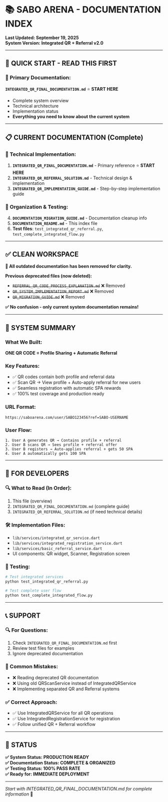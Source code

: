 # 📚 SABO ARENA - DOCUMENTATION INDEX

**Last Updated: September 19, 2025**  
**System Version: Integrated QR + Referral v2.0**

---

## 🎯 **QUICK START - READ THIS FIRST**

### **📖 Primary Documentation:**
**`INTEGRATED_QR_FINAL_DOCUMENTATION.md`** ⭐ **START HERE**
- Complete system overview
- Technical architecture  
- Implementation status
- **Everything you need to know about the current system**

---

## 📋 **CURRENT DOCUMENTATION (Complete)**

### **🔧 Technical Implementation:**
1. **`INTEGRATED_QR_FINAL_DOCUMENTATION.md`** - Primary reference ⭐ **START HERE**
2. **`INTEGRATED_QR_REFERRAL_SOLUTION.md`** - Technical design & implementation
3. **`INTEGRATED_QR_IMPLEMENTATION_GUIDE.md`** - Step-by-step implementation guide

### **🔄 Organization & Testing:**
4. **`DOCUMENTATION_MIGRATION_GUIDE.md`** - Documentation cleanup info
5. **`DOCUMENTATION_README.md`** - This index file
6. **Test files**: `test_integrated_qr_referral.py`, `test_complete_integrated_flow.py`

---

## ✅ **CLEAN WORKSPACE**

**🎯 All outdated documentation has been removed for clarity.**

**Previous deprecated files (now deleted):**
- ~~`REFERRAL_QR_CODE_PROCESS_EXPLANATION.md`~~ ❌ Removed
- ~~`QR_SYSTEM_IMPLEMENTATION_REPORT.md`~~ ❌ Removed
- ~~`QR_MIGRATION_GUIDE.md`~~ ❌ Removed

**✅ No confusion - only current system documentation remains!**

---

## 🎯 **SYSTEM SUMMARY**

### **What We Built:**
**ONE QR CODE = Profile Sharing + Automatic Referral**

### **Key Features:**
- ✅ QR codes contain both profile and referral data
- ✅ Scan QR → View profile + Auto-apply referral for new users
- ✅ Seamless registration with automatic SPA rewards
- ✅ 100% test coverage and production ready

### **URL Format:**
```
https://saboarena.com/user/SABO123456?ref=SABO-USERNAME
```

### **User Flow:**
```
1. User A generates QR → Contains profile + referral
2. User B scans QR → Sees profile + referral offer  
3. User B registers → Auto-applies referral + gets 50 SPA
4. User A automatically gets 100 SPA
```

---

## 🚀 **FOR DEVELOPERS**

### **🔍 What to Read (In Order):**
1. This file (overview)
2. `INTEGRATED_QR_FINAL_DOCUMENTATION.md` (complete guide)
3. `INTEGRATED_QR_REFERRAL_SOLUTION.md` (if need technical details)

### **🛠️ Implementation Files:**
- `lib/services/integrated_qr_service.dart`
- `lib/services/integrated_registration_service.dart`
- `lib/services/basic_referral_service.dart`
- UI components: QR widget, Scanner, Registration screen

### **🧪 Testing:**
```bash
# Test integrated services
python test_integrated_qr_referral.py

# Test complete user flow  
python test_complete_integrated_flow.py
```

---

## 📞 **SUPPORT**

### **🔍 For Questions:**
1. Check `INTEGRATED_QR_FINAL_DOCUMENTATION.md` first
2. Review test files for examples
3. Ignore deprecated documentation

### **🚨 Common Mistakes:**
- ❌ Reading deprecated QR documentation
- ❌ Using old QRScanService instead of IntegratedQRService
- ❌ Implementing separated QR and Referral systems

### **✅ Correct Approach:**
- ✅ Use IntegratedQRService for all QR operations
- ✅ Use IntegratedRegistrationService for registration
- ✅ Follow unified QR + Referral workflow

---

## 🎊 **STATUS**

**✅ System Status: PRODUCTION READY**  
**✅ Documentation Status: COMPLETE & ORGANIZED**  
**✅ Testing Status: 100% PASS RATE**  
**✅ Ready for: IMMEDIATE DEPLOYMENT**

---

*Start with INTEGRATED_QR_FINAL_DOCUMENTATION.md for complete information* 🚀